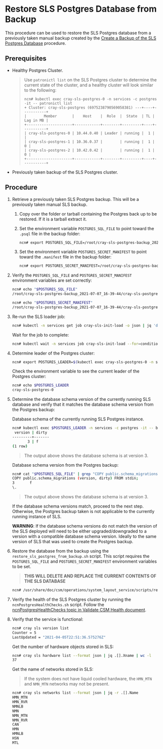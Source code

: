 # Restore SLS Postgres Database from Backup

This procedure can be used to restore the SLS Postgres database from a previously taken manual backup created by the [Create a Backup of the SLS Postgres Database](Create_a_Backup_of_the_SLS_Postgres_Database.md) procedure.

## Prerequisites
- Healthy Postgres Cluster.
    > Use `patronictl list` on the SLS Postgres cluster to determine the current state of the cluster, and a healthy cluster will look similar to the following:
    > ```
    > ncn# kubectl exec cray-sls-postgres-0 -n services -c postgres -it -- patronictl list
    > + Cluster: cray-sls-postgres (6975238790569058381) ---+----+-----------+
    > |        Member       |    Host    |  Role  |  State  | TL | Lag in MB |
    > +---------------------+------------+--------+---------+----+-----------+
    > | cray-sls-postgres-0 | 10.44.0.40 | Leader | running |  1 |           |
    > | cray-sls-postgres-1 | 10.36.0.37 |        | running |  1 |         0 |
    > | cray-sls-postgres-2 | 10.42.0.42 |        | running |  1 |         0 |
    > +---------------------+------------+--------+---------+----+-----------+
    > ```

- Previously taken backup of the SLS Postgres cluster.

## Procedure
1. Retrieve a previously taken SLS Postgres backup. This will be a previously taken manual SLS backup.

    1. Copy over the folder or tarball containing the Postgres back up to be restored. If it is a tarball extract it.

    2. Set the environment variable `POSTGRES_SQL_FILE` to point toward the `.psql` file in the backup folder:
        ```bash
        ncn# export POSTGRES_SQL_FILE=/root/cray-sls-postgres-backup_2021-07-07_16-39-44/cray-sls-postgres-backup_2021-07-07_16-39-44.psql
        ```

    3. Set the environment variable `POSTGRES_SECRET_MANIFEST` to point toward the `.manifest` file in the backup folder:
        ```bash
        ncn# export POSTGRES_SECRET_MANIFEST=/root/cray-sls-postgres-backup_2021-07-07_16-39-44/cray-sls-postgres-backup_2021-07-07_16-39-44.manifest
        ```

2. Verify the `POSTGRES_SQL_FILE` and `POSTGRES_SECRET_MANIFEST` environment variables are set correctly:
    ```bash
    ncn# echo "$POSTGRES_SQL_FILE"
    /root/cray-sls-postgres-backup_2021-07-07_16-39-44/cray-sls-postgres-backup_2021-07-07_16-39-44.psql

    ncn# echo "$POSTGRES_SECRET_MANIFEST"
    /root/cray-sls-postgres-backup_2021-07-07_16-39-44/cray-sls-postgres-backup_2021-07-07_16-39-44.manifest
    ```
    
3. Re-run the SLS loader job:
    ```bash
    ncn# kubectl -n services get job cray-sls-init-load -o json | jq 'del(.spec.selector)' | jq 'del(.spec.template.metadata.labels."controller-uid")' | kubectl replace --force -f -
    ```

    Wait for the job to complete:
    ```bash
    ncn# kubectl wait -n services job cray-sls-init-load --for=condition=complete --timeout=5m
    ```

4. Determine leader of the Postgres cluster:
    ```bash
    ncn# export POSTGRES_LEADER=$(kubectl exec cray-sls-postgres-0 -n services -c postgres -t -- patronictl list -f json | jq  -r '.[] | select(.Role == "Leader").Member')
    ```

    Check the environment variable to see the current leader of the Postgres cluster:
    ```bash
    ncn# echo $POSTGRES_LEADER
    cray-sls-postgres-0
    ```

5. Determine the database schema version of the currently running SLS database and verify that it matches the database schema version from the Postgres backup:

    Database schema of the currently running SLS Postgres instance.
    ```bash
    ncn# kubectl exec $POSTGRES_LEADER -n services -c postgres -it -- bash -c "psql -U slsuser -d sls -c 'SELECT * FROM schema_migrations'"
     version | dirty
    ---------+-------
           3 | f
    (1 row)
    ```
    > The output above shows the database schema is at version 3.

    Database schema version from the Postgres backup: 
    ```bash
    ncn# cat "$POSTGRES_SQL_FILE" | grep "COPY public.schema_migrations" -A 2
    COPY public.schema_migrations (version, dirty) FROM stdin;
    3       f
    \.
    ```
    > The output above shows the database schema is at version 3.

    If the database schema versions match, proceed to the next step. Otherwise, the Postgres backup taken is not applicable to the currently running instance of SLS.

    __WARNING__: If the database schema versions do not match the version of the SLS deployed will need to be either upgraded/downgraded to a version with a compatible database schema version. Ideally to the same version of SLS that was used to create the Postgres backup.

6. Restore the database from the backup using the `restore_sls_postgres_from_backup.sh` script. This script requires the `POSTGRES_SQL_FILE` and `POSTGRES_SECRET_MANIFEST` environment variables to be set.
    > **THIS WILL DELETE AND REPLACE THE CURRENT CONTENTS OF THE SLS DATABASE**

    ```bash
    ncn# /usr/share/doc/csm/operations/system_layout_service/scripts/restore_sls_postgres_from_backup.sh

    ```

7. Verify the health of the SLS Postgres cluster by running the `ncnPostgresHealthChecks.sh` script. Follow the [ncnPostgresHealthChecks topic in Validate CSM Health document](../validate_csm_health.md#pet-ncnpostgreshealthchecks).
    
    
8. Verify that the service is functional:
    ```bash
    ncn# cray sls version list
    Counter = 5
    LastUpdated = "2021-04-05T22:51:36.575276Z"
    ```

    Get the number of hardware objects stored in SLS:
    ```bash
    ncn# cray sls hardware list --format json | jq .[].Xname | wc -l 
    37
    ```

    Get the name of networks stored in SLS:
    > If the system does not have liquid cooled hardware, the `HMN_MTN` and `NMN_MTN` networks may not be present.
    ```bash
    ncn# cray sls networks list --format json | jq -r .[].Name
    HMN_MTN
    HMN_RVR
    NMNLB
    NMN
    NMN_MTN
    NMN_RVR
    CAN
    HMN
    HMNLB
    HSN
    MTL
    ```

